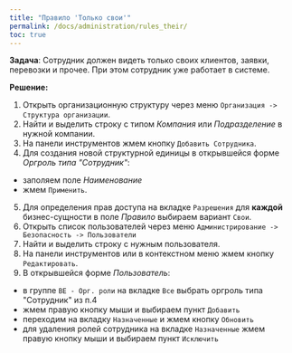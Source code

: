 ```yaml
---
title: "Правило 'Только свои'"
permalink: /docs/administration/rules_their/
toc: true
---
```


**Задача**: Сотрудник должен видеть только своих клиентов, заявки, перевозки и прочее.
При этом сотрудник уже работает в системе.

**Решение:**
1.  Открыть организационную структуру через меню `Организация -> Структура организации`.
2.  Найти и выделить строку с типом *Компания* или *Подразделение* в нужной компании.
3.  На панели инструментов жмем кнопку `Добавить Сотрудника`.
4.  Для создания новой структурной единицы в открывшейся форме *Оргроль типа "Сотрудник"*:
-   заполяем поле *Наименование*
-   жмем `Применить`.
5.  Для определения прав доступа на вкладке `Разрешения` для **каждой**
бизнес-сущности в поле *Правило* выбираем вариант `Свои`.
6.  Открыть список пользователей через меню `Администрирование -> Безопасность -> Пользователи`
7.  Найти и выделить строку с нужным пользователя.
8.  На панели инструментов или в контекстном меню жмем кнопку `Редактировать`.
9.  В открывшейся форме *Пользователь*:
-   в группе `BE - Орг. роли` на вкладке `Все` выбрать оргроль типа "Сотрудник" из п.4
-   жмем правую кнопку мыши и выбираем пункт `Добавить`
-   переходим на вкладку `Назначенные` и жмем кнопку `Обновить`
-   для удаления ролей сотрудника на вкладке `Назначенные` жмем правую кнопку
мыши и выбираем пункт `Исключить`
